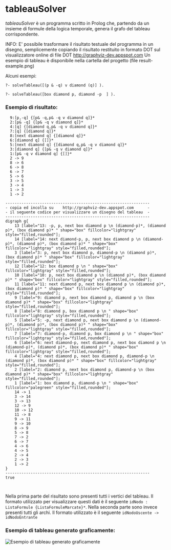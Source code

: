 # tableauSolver



*tableauSolver* è un programma scritto in Prolog che, partendo da un insieme di formule della logica temporale, genera il grafo del tableau corrispondente.

INFO: E' possibile trasformare il risultato testuale del programma in un disegno, semplicemente copiando il risultato restituito in formato DOT sul visualizzatore online di file DOT http://graphviz-dev.appspot.com
Un esempio di tableau è disponibile nella cartella del progetto (file result-example.png)


Alcuni esempi:

`?- solveTableau([(p & -q) v diamond (q)] ).`


`?- solveTableau([box diamond p, diamond -p  ] ).`




### Esempio di risultato:
````
  9:[p,-q] {[p& -q,p& -q v diamond q]}* 
  2:[p& -q] {[p& -q v diamond q]}* 
  4:[q] {[diamond q,p& -q v diamond q]}* 
  7:[q] {[diamond q]}* 
  8:[next diamond q] {[diamond q]}* 
  6:[diamond q] {[]}* 
  5:[next diamond q] {[diamond q,p& -q v diamond q]}* 
  3:[diamond q] {[p& -q v diamond q]}* 
  1:[p& -q v diamond q] {[]}* 
  2 -> 9
  8 -> 6
  6 -> 8
  6 -> 7
  5 -> 6
  3 -> 5
  3 -> 4
  1 -> 3
  1 -> 2
  
---------------------------------------------------------------
- copia ed incolla su    http://graphviz-dev.appspot.com      -
- il seguente codice per visualizzare un disegno del tableau  -
---------------------------------------------------------------
digraph g{
	13 [label="13: -p, p, next box diamond p \n (diamond-p)*, (diamond p)*, (box diamond p)* " shape="box" fillcolor="lightgray" style="filled,rounded"];
	14 [label="14: next diamond-p, p, next box diamond p \n (diamond-p)*, (diamond p)*, (box diamond p)* " shape="box" fillcolor="lightgray" style="filled,rounded"];
	3 [label="3: p, next box diamond p, diamond-p \n (diamond p)*, (box diamond p)* " shape="box" fillcolor="lightgray" style="filled,rounded"];
	12 [label="12: box diamond p \n " shape="box" fillcolor="lightgray" style="filled,rounded"];
	10 [label="10: p, next box diamond p \n (diamond p)*, (box diamond p)* " shape="box" fillcolor="lightgray" style="filled,rounded"];
	11 [label="11: next diamond p, next box diamond p \n (diamond p)*, (box diamond p)* " shape="box" fillcolor="lightgray" style="filled,rounded"];
	9 [label="9: diamond p, next box diamond p, diamond p \n (box diamond p)* " shape="box" fillcolor="lightgray" style="filled,rounded"];
	8 [label="8: diamond p, box diamond p \n " shape="box" fillcolor="lightgray" style="filled,rounded"];
	5 [label="5: -p, next diamond p, next box diamond p \n (diamond-p)*, (diamond p)*, (box diamond p)* " shape="box" fillcolor="lightgray" style="filled,rounded"];
	7 [label="7: diamond-p, diamond p, box diamond p \n " shape="box" fillcolor="lightgray" style="filled,rounded"];
	6 [label="6: next diamond-p, next diamond p, next box diamond p \n (diamond-p)*, (diamond p)*, (box diamond p)* " shape="box" fillcolor="lightgray" style="filled,rounded"];
	4 [label="4: next diamond p, next box diamond p, diamond-p \n (diamond p)*, (box diamond p)* " shape="box" fillcolor="lightgray" style="filled,rounded"];
	2 [label="2: diamond p, next box diamond p, diamond-p \n (box diamond p)* " shape="box" fillcolor="lightgray" style="filled,rounded"];
	1 [label="1: box diamond p, diamond-p \n " shape="box" fillcolor="palegreen" style="filled,rounded"];
	14 -> 1
	3 -> 14
	3 -> 13
	12 -> 9
	10 -> 12
	11 -> 8
	9 -> 11
	9 -> 10
	8 -> 9
	5 -> 8
	7 -> 2
	6 -> 7
	4 -> 6
	4 -> 5
	2 -> 4
	2 -> 3
	1 -> 2
}
---------------------------------------------------------------
true 
  
  
````

  Nella prima parte del risultato sono presenti tutti i vertici del tableau. Il formato utilizzato per visualizzare questi dati è il seguente `idNodo : ListaFormule {ListaFormuleMarcate}*`. Nella seconda parte sono invece presenti tutti gli archi. Il formato utilizzato è il seguente
  `idNodoUscente -> idNodoEntrante`





### Esempio di tableau generato graficamente:

![Esempio di tableau generato graficamente](https://raw.githubusercontent.com/work-out-web/tableauSolver/master/result-example.png)







